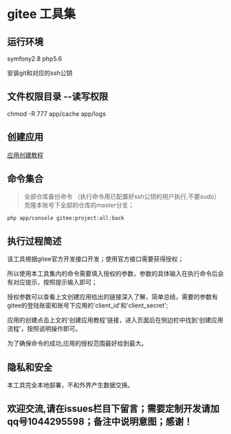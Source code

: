 # gitee 工具集

## 运行环境

  symfony2.8 php5.6
  
  安装git和对应的ssh公钥
 
## 文件权限目录 --读写权限

   chmod -R 777 app/cache app/logs  
   
## 创建应用 

   [应用创建教程](https://gitee.com/api/v5/oauth_doc#/list-item-3)
    
## 命令集合
    
>  全部仓库备份命令 （执行命令用已配置好ssh公钥的用户执行,不要sudo）克隆本账号下全部的仓库的master分支；
    
   ```php app/console gitee:project:all:back```
   
## 执行过程简述
   
   该工具根据gitee官方开发接口开发；使用官方接口需要获得授权；
   
   所以使用本工具集内的命令需要填入授权的参数，参数的具体输入在执行命令后会有对应提示，按照提示输入即可；
   
   授权参数可以查看上文创建应用给出的链接深入了解，简单总结，需要的参数有gitee的登陆账密和账号下应用的'client_id'和'client_secret';
   
   应用的创建点击上文的'创建应用教程'链接，进入页面后在侧边栏中找到'创建应用流程'，按照说明操作即可。
   
   为了确保命令的成功,应用的授权范围最好给到最大。
   
## 隐私和安全

   本工具完全本地部署，不和外界产生数据交换。
   
## 欢迎交流,请在issues栏目下留言；需要定制开发请加qq号1044295598；备注中说明意图；感谢！
   
 
   

 
  




